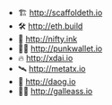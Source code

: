 - 🏗 http://scaffoldeth.io
- 🛠 http://eth.build
- 🎨 http://nifty.ink
- 🧑‍🎤 http://punkwallet.io
- 🔥 http://xdai.io
- 🛰 http://metatx.io
- 🐶 http://daog.io
- 🏴‍☠️ http://galleass.io
